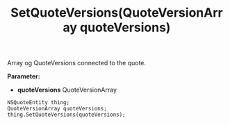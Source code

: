 ﻿---
uid: crmscript_ref_NSQuoteEntity_SetQuoteVersions
title: SetQuoteVersions(QuoteVersionArray quoteVersions)
intellisense: NSQuoteEntity.SetQuoteVersions
keywords: NSQuoteEntity, GetQuoteVersions
so.topic: reference
---

Array og QuoteVersions connected to the quote.

**Parameter:** 
 - **quoteVersions** QuoteVersionArray

```crmscript
NSQuoteEntity thing;
QuoteVersionArray quoteVersions;
thing.SetQuoteVersions(quoteVersions);
```


